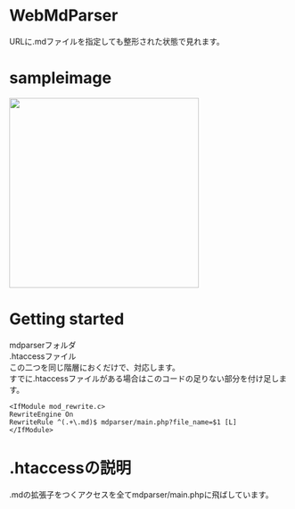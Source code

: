 # WebMdParser
URLに.mdファイルを指定しても整形された状態で見れます。

# sampleimage
<img src="https://tomo.syo.tokyo/openimg/mdparserimg.png" width="340px">

# Getting started
mdparserフォルダ  
.htaccessファイル  
この二つを同じ階層におくだけで、対応します。  
すでに.htaccessファイルがある場合はこのコードの足りない部分を付け足します。  
<pre><code>&lt;IfModule mod_rewrite.c&gt;  
RewriteEngine On  
RewriteRule ^(.+\.md)$ mdparser/main.php?file_name=$1 [L]  
&lt;/IfModule&gt;</code></pre> 

# .htaccessの説明
.mdの拡張子をつくアクセスを全てmdparser/main.phpに飛ばしています。
